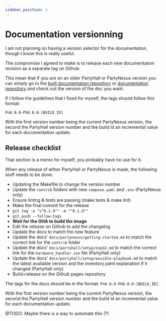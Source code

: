 ```yaml
---
sidebar_position: 2
---
```


# Documentation versionning

I am not planning on having a version selector for the documentation, though I know this is really useful.

The compromise I agreed to make is to release each new documentation revision as a separate tag on Github.

This mean that if you are on an older PartyHall or PartyNexus version you can simply go to the [built documentation repository](https://github.com/PartyHall/partyhall.github.io) or [documentation repository](https://github.com/PartyHall/docs) and check out the version of the doc you want.

If I follow the guidelines that I fixed for myself, the tags should follow this format:

```
Pn0.0.0-Ph0.0.0-[BUILD_ID]
```

With the first version number being the current PartyNexus version, the second the PartyHall version number and the build id an incremental value for each documentation update.

## Release checklist

That section is a memo for myself, you probably have no use for it.

When any release of either PartyHall or PartyNexus is made, the following stuff needs to be done:

- Updating the Makefile to change the version number
- Update the `contrib` folders with new `compose.yaml` and `.env` (PartyNexus only)
- Ensure linting & tests are passing (make tests & make lint)
- Make the final commit for the release
- `git tag -a "v"0.1.9"" -m ""0.1.9""`
- `git push --follow-tags`
- **Wait for the GHA to build the image**
- Edit the release on Github to add the changelog
- Update the docs to match the new feature
- Update the docs' `docs/partynexus/getting-started.md` to match the correct link for the `contrib` folder
- Update the docs' `docs/partyhall/setup/esp32.md` to match the correct link for the `hardware_handler.ino` file (PartyHall only)
- Update the docs' `docs/partyhall/setup/ansible-playbook.md` to match the latest available version and the inventory.yaml explanation if it changed (PartyHall only)
- Build+release on the Github pages repository

The tags for the docs should be in the format: `Pn0.0.0-Ph0.0.0-[BUILD_ID]`.

With the first version number being the current PartyNexus version, the second the PartyHall version number and the build id an incremental value for each documentation update.

@TODO: Maybe there is a way to automate this (?)
